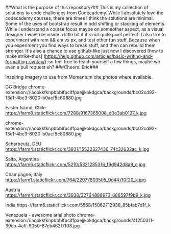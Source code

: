 ##What is the purpose of this repository?##
This is my collection of solutions to code challenges from Codecademy. While I absolutely love the codecademy courses, there are times I think the solutions are minimal. Some of the uses of bootstrap result in odd shifting or stacking of elements. While I understand a course  focus maybe on someother aspect, as a visual designer I ~~want~~ die inside a little bit if it's not quite pixel perfect. 
I also like to experiment with rem && em vs px, and test other fun stuff. Because when you experiment you find ways to break stuff, and then can rebuild them stronger. It's also a chance to use github-like just now I discovered [how to make strike-thus] (https://help.github.com/articles/basic-writing-and-formatting-syntax/)-so feel free to teach yourself a few things, maybe we even a pull request eh? 
###Cheers. Eric###



Inspiring Imagery to use from Momentum cite photos where available.

GG Bridge
chrome-extension://laookkfknpbbblfpciffpaejjkokdgca/backgrounds/bc02cd92-13e1-4bc3-8020-b0acf5c80880.jpg

Easter Island, Chile
https://farm8.staticflickr.com/7288/9167365008_d0e3ab0127_k.jpg

chrome-extension://laookkfknpbbblfpciffpaejjkokdgca/backgrounds/bc02cd92-13e1-4bc3-8020-b0acf5c80880.jpg

Scharbeutz, DEU
https://farm4.staticflickr.com/3931/15532327436_74c32632ac_k.jpg

Salta, Argentina
https://farm6.staticflickr.com/5210/5321285316_f9d942d8a9_o.jpg

Champagne, Italy
https://farm1.staticflickr.com/764/22977803505_9c447f0f20_k.jpg

Austria
https://farm4.staticflickr.com/3938/32764888973_688597f9b9_k.jpg

India
https-//farm6.staticflickr.com/5568/15062712938_85bfab7d1f_k

Venezuela - awesome arial photo
chrome-extension://laookkfknpbbblfpciffpaejjkokdgca/backgrounds/4f250311-39cb-4aff-9050-87eb462f7f08.jpg


